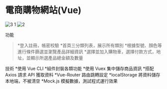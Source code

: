 # 電商購物網站(Vue)

![3 1](https://github.com/PengYuan-Chen/Vue_project1/assets/56713107/3bc82672-7e97-4ee6-bb83-e82422fec437)
![2](https://github.com/PengYuan-Chen/Vue_project1/assets/56713107/e3957fd0-60a4-4aa1-af27-796755d6c608)

功能
>*登入註冊，帳密校驗
>*首頁三分類列表，展示所有類別
>*根據型號、顏色等進行條件篩選並瀏覽產品詳細資訊
>*選擇並加入購物車，選擇付款方式，地址，並顯示所選產品總金額及數量

技術
*使用 Vue CLI
*組件封裝各類功能
*使用 Vuex 集中儲存商品資訊
*搭配 Axios 請求 API 獲取資料
*Vue-Router 路由跳轉設定
*localStorage 將資料儲存本地端，不被清空
*Mock.js 模擬數據，測試程式運行效果
